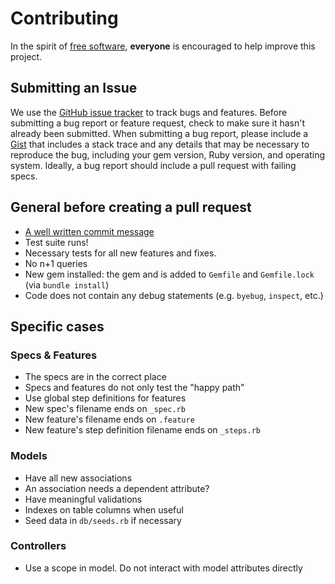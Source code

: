 # Contributing
In the spirit of [free software][free-sw], **everyone** is encouraged to help improve this project.

[free-sw]: http://www.fsf.org/licensing/essays/free-sw.html

[issues]: https://github.com/vizzuality/fti/issues

## Submitting an Issue
We use the [GitHub issue tracker][issues] to track bugs and features. Before
submitting a bug report or feature request, check to make sure it hasn't
already been submitted. When submitting a bug report, please include a [Gist][gist]
that includes a stack trace and any details that may be necessary to reproduce
the bug, including your gem version, Ruby version, and operating system.
Ideally, a bug report should include a pull request with failing specs.

[gist]: https://gist.github.com/

## General before creating a pull request

- [A well written commit message](http://karma-runner.github.io/0.8/dev/git-commit-msg.html)
- Test suite runs!
- Necessary tests for all new features and fixes.
- No n+1 queries
- New gem installed: the gem and is added to `Gemfile` and `Gemfile.lock` (via `bundle install`)
- Code does not contain any debug statements (e.g. `byebug`, `inspect`, etc.)

## Specific cases

### Specs & Features

- The specs are in the correct place
- Specs and features do not only test the "happy path"
- Use global step definitions for features
- New spec's filename ends on `_spec.rb`
- New feature's filename ends on `.feature`
- New feature's step definition filename ends on `_steps.rb`

### Models

- Have all new associations
- An association needs a dependent attribute?
- Have meaningful validations
- Indexes on table columns when useful
- Seed data in `db/seeds.rb` if necessary

### Controllers

- Use a scope in model. Do not interact with model attributes directly
